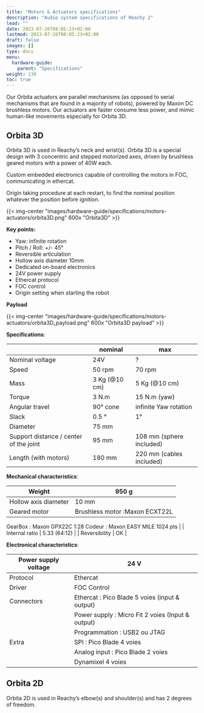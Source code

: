 ```yaml
---
title: "Motors & Actuators specifications"
description: "Audio system specifications of Reachy 2"
lead: ""
date: 2023-07-26T08:05:23+02:00
lastmod: 2023-07-26T08:05:23+02:00
draft: false
images: []
type: docs
menu:
  hardware-guide:
    parent: "Specifications"
weight: 130
toc: true
---
```


Our Orbita actuators are parallel mechanisms (as opposed to serial mechanisms that are found in a majority of robots), powered by Maxon DC brushless motors. Our actuators are faster consume less power, and mimic human-like movements especially for Orbita 3D.

## Orbita 3D

Orbita 3D is used in Reachy’s neck and wrist(s). Orbita 3D is a special design with 3 concentric and stepped motorized axes, driven by brushless geared motors with a power of 40W each.

Custom embedded electronics capable of controlling the motors in FOC, communicating in ethercat.

Origin taking procedure at each restart, to find the nominal position whatever the position before ignition.

  {{< img-center "images/hardware-guide/specifications/motors-actuators/orbita3D.png" 600x "Orbita3D" >}}

**Key points:**

- Yaw: infinite rotation
- Pitch / Roll: +/- 45°
- Reversible articulation
- Hollow axis diameter 10mm
- Dedicated on-board electronics
- 24V power supply
- Ethercat protocol
- FOC control
- Origin setting when starting the robot

**Payload**

  {{< img-center "images/hardware-guide/specifications/motors-actuators/orbita3D_payload.png" 600x "Orbita3D payload" >}}


**Specifications**:

|  | nominal | max |
| --- | --- | --- |
| Nominal voltage | 24V | ? |
| Speed | 50 rpm | 70 rpm |
| Mass | 3 Kg (@10 cm) | 5 Kg (@10 cm) |
| Torque | 3 N.m | 15 N.m (yaw) |
| Angular travel | 90° cone | infinite Yaw rotation |
| Slack | 0.5 ° | 1° |
| Diameter | 75 mm |  |
| Support distance / center of the joint | 95 mm | 108 mm (sphere included) |
| Length (with motors) | 180 mm | 220 mm (cables included) |

**Mechanical characteristics**:

| Weight | 950 g |
| --- | --- |
| Hollow axis diameter | 10 mm |
| Geared motor | Brushless motor :Maxon ECXT22L
GearBox : Maxon GPX22C 1:28
Codeur : Maxon EASY MILE 1024 pts |
| Internal ratio | 5.33 (64:12) |
| Reversibility | OK |

**Electronical characteristics**:

| Power supply voltage | 24 V |
| --- | --- |
| Protocol  | Ethercat |
| Driver | FOC Control |
| Connectors | Ethercat : Pico Blade 5 voies (input & output) |
| | Power supply : Micro Fit 2 voies (Input & output) |
| | Programmation : USB2 ou JTAG |
| Extra  | SPI : Pico Blade 4 voies |
| | Analog input : Pico Blade 2 voies |
| | Dynamixel 4 voies |


## Orbita 2D

Orbita 2D is used in Reachy’s elbow(s) and shoulder(s) and has 2 degrees of freedom.